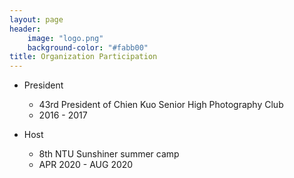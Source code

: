 ```yaml
---
layout: page
header:
    image: "logo.png"
    background-color: "#fabb00"
title: Organization Participation
---
```


- President
    - 43rd President of Chien Kuo Senior High Photography Club
    - 2016 - 2017

- Host
    - 8th NTU Sunshiner summer camp
    - APR 2020 - AUG 2020